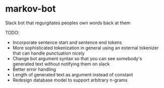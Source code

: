 # markov-bot
Slack bot that regurgitates peoples own words back at them

TODO:
 - Incorporate sentence start and sentence end tokens
 - More sophisticated tokenization in general using an external tokenizer that can handle punctuation nicely 
 - Change bot argument syntax so that you can see somebody's generated text without notifying them on slack
 - Better error handling
 - Length of generated text as argument instead of constant
 - Redesign database model to support arbitrary n-grams
